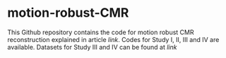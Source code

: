 # motion-robust-CMR
This Github repository contains the code for motion robust CMR reconstruction explained in article *link*. Codes for Study I, II, III and IV are available. Datasets for Study III and IV can be found at *link*
